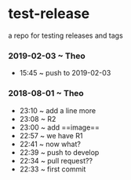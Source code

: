 # test-release

a repo for testing releases and tags


### 2019-02-03 ~ Theo

* 15:45 ~  push to 2019-02-03


### 2018-08-01 ~ Theo

* 23:10 ~ add a line more
* 23:08 ~ R2
* 23:00 ~ add ==image==
* 22:57 ~ we have R1
* 22:41 ~  now what?
* 22:39 ~  push to develop
* 22:34 ~  pull request??
* 22:33 ~  first commit
